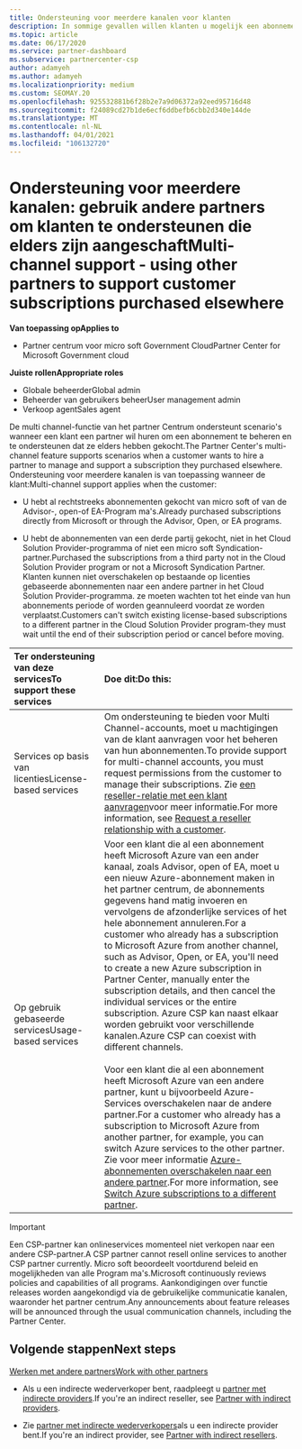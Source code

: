 ```yaml
---
title: Ondersteuning voor meerdere kanalen voor klanten
description: In sommige gevallen willen klanten u mogelijk een abonnement inrichten en ondersteunen dat ze elders hebben gekocht.
ms.topic: article
ms.date: 06/17/2020
ms.service: partner-dashboard
ms.subservice: partnercenter-csp
author: adamyeh
ms.author: adamyeh
ms.localizationpriority: medium
ms.custom: SEOMAY.20
ms.openlocfilehash: 925532881b6f28b2e7a9d06372a92eed95716d48
ms.sourcegitcommit: f24089cd27b1de6ecf6ddbefb6cbb2d340e144de
ms.translationtype: MT
ms.contentlocale: nl-NL
ms.lasthandoff: 04/01/2021
ms.locfileid: "106132720"
---
```

# <a name="multi-channel-support---using-other-partners-to-support-customer-subscriptions-purchased-elsewhere"></a><span data-ttu-id="0baea-103">Ondersteuning voor meerdere kanalen: gebruik andere partners om klanten te ondersteunen die elders zijn aangeschaft</span><span class="sxs-lookup"><span data-stu-id="0baea-103">Multi-channel support - using other partners to support customer subscriptions purchased elsewhere</span></span>

<span data-ttu-id="0baea-104">**Van toepassing op**</span><span class="sxs-lookup"><span data-stu-id="0baea-104">**Applies to**</span></span>

- <span data-ttu-id="0baea-105">Partner centrum voor micro soft Government Cloud</span><span class="sxs-lookup"><span data-stu-id="0baea-105">Partner Center for Microsoft Government cloud</span></span>

<span data-ttu-id="0baea-106">**Juiste rollen**</span><span class="sxs-lookup"><span data-stu-id="0baea-106">**Appropriate roles**</span></span>

- <span data-ttu-id="0baea-107">Globale beheerder</span><span class="sxs-lookup"><span data-stu-id="0baea-107">Global admin</span></span>
- <span data-ttu-id="0baea-108">Beheerder van gebruikers beheer</span><span class="sxs-lookup"><span data-stu-id="0baea-108">User management admin</span></span>
- <span data-ttu-id="0baea-109">Verkoop agent</span><span class="sxs-lookup"><span data-stu-id="0baea-109">Sales agent</span></span>

<span data-ttu-id="0baea-110">De multi channel-functie van het partner Centrum ondersteunt scenario's wanneer een klant een partner wil huren om een abonnement te beheren en te ondersteunen dat ze elders hebben gekocht.</span><span class="sxs-lookup"><span data-stu-id="0baea-110">The Partner Center's multi-channel feature supports scenarios when a customer wants to hire a partner to manage and support a subscription they purchased elsewhere.</span></span> <span data-ttu-id="0baea-111">Ondersteuning voor meerdere kanalen is van toepassing wanneer de klant:</span><span class="sxs-lookup"><span data-stu-id="0baea-111">Multi-channel support applies when the customer:</span></span>

- <span data-ttu-id="0baea-112">U hebt al rechtstreeks abonnementen gekocht van micro soft of van de Advisor-, open-of EA-Program ma's.</span><span class="sxs-lookup"><span data-stu-id="0baea-112">Already purchased subscriptions directly from Microsoft or through the Advisor, Open, or EA programs.</span></span>

- <span data-ttu-id="0baea-113">U hebt de abonnementen van een derde partij gekocht, niet in het Cloud Solution Provider-programma of niet een micro soft Syndication-partner.</span><span class="sxs-lookup"><span data-stu-id="0baea-113">Purchased the subscriptions from a third party not in the Cloud Solution Provider program or not a Microsoft Syndication Partner.</span></span> <span data-ttu-id="0baea-114">Klanten kunnen niet overschakelen op bestaande op licenties gebaseerde abonnementen naar een andere partner in het Cloud Solution Provider-programma. ze moeten wachten tot het einde van hun abonnements periode of worden geannuleerd voordat ze worden verplaatst.</span><span class="sxs-lookup"><span data-stu-id="0baea-114">Customers can't switch existing license-based subscriptions to a different partner in the Cloud Solution Provider program-they must wait until the end of their subscription period or cancel before moving.</span></span>

|<span data-ttu-id="0baea-115">Ter ondersteuning van deze services</span><span class="sxs-lookup"><span data-stu-id="0baea-115">To support these services</span></span>  | <span data-ttu-id="0baea-116">Doe dit:</span><span class="sxs-lookup"><span data-stu-id="0baea-116">Do this:</span></span> |
|:---------|:---------|
|<span data-ttu-id="0baea-117">Services op basis van licenties</span><span class="sxs-lookup"><span data-stu-id="0baea-117">License-based services</span></span>    | <span data-ttu-id="0baea-118">Om ondersteuning te bieden voor Multi Channel-accounts, moet u machtigingen van de klant aanvragen voor het beheren van hun abonnementen.</span><span class="sxs-lookup"><span data-stu-id="0baea-118">To provide support for multi-channel accounts, you must request permissions from the customer to manage their subscriptions.</span></span> <span data-ttu-id="0baea-119">Zie [een reseller-relatie met een klant aanvragen](request-a-relationship-with-a-customer.md)voor meer informatie.</span><span class="sxs-lookup"><span data-stu-id="0baea-119">For more information, see [Request a reseller relationship with a customer](request-a-relationship-with-a-customer.md).</span></span>   |
|<span data-ttu-id="0baea-120">Op gebruik gebaseerde services</span><span class="sxs-lookup"><span data-stu-id="0baea-120">Usage-based services</span></span>     |  <span data-ttu-id="0baea-121">Voor een klant die al een abonnement heeft Microsoft Azure van een ander kanaal, zoals Advisor, open of EA, moet u een nieuw Azure-abonnement maken in het partner centrum, de abonnements gegevens hand matig invoeren en vervolgens de afzonderlijke services of het hele abonnement annuleren.</span><span class="sxs-lookup"><span data-stu-id="0baea-121">For a customer who already has a subscription to Microsoft Azure from another channel, such as Advisor, Open, or EA, you'll need to create a new Azure subscription in Partner Center, manually enter the subscription details, and then cancel the individual services or the entire subscription.</span></span> <span data-ttu-id="0baea-122">Azure CSP kan naast elkaar worden gebruikt voor verschillende kanalen.</span><span class="sxs-lookup"><span data-stu-id="0baea-122">Azure CSP can coexist with different channels.</span></span><br/><br/> <span data-ttu-id="0baea-123">Voor een klant die al een abonnement heeft Microsoft Azure van een andere partner, kunt u bijvoorbeeld Azure-Services overschakelen naar de andere partner.</span><span class="sxs-lookup"><span data-stu-id="0baea-123">For a customer who already has a subscription to Microsoft Azure from another partner, for example, you can switch Azure services to the other partner.</span></span>  <span data-ttu-id="0baea-124">Zie voor meer informatie [Azure-abonnementen overschakelen naar een andere partner](switch-azure-subscriptions-to-a-different-partner.md).</span><span class="sxs-lookup"><span data-stu-id="0baea-124">For more information, see [Switch Azure subscriptions to a different partner](switch-azure-subscriptions-to-a-different-partner.md).</span></span> |

> [!IMPORTANT]  
> <span data-ttu-id="0baea-125">Een CSP-partner kan onlineservices momenteel niet verkopen naar een andere CSP-partner.</span><span class="sxs-lookup"><span data-stu-id="0baea-125">A CSP partner cannot resell online services to another CSP partner currently.</span></span> <span data-ttu-id="0baea-126">Micro soft beoordeelt voortdurend beleid en mogelijkheden van alle Program ma's.</span><span class="sxs-lookup"><span data-stu-id="0baea-126">Microsoft continuously reviews policies and capabilities of all programs.</span></span> <span data-ttu-id="0baea-127">Aankondigingen over functie releases worden aangekondigd via de gebruikelijke communicatie kanalen, waaronder het partner centrum.</span><span class="sxs-lookup"><span data-stu-id="0baea-127">Any announcements about feature releases will be announced through the usual communication channels, including the Partner Center.</span></span>

## <a name="next-steps"></a><span data-ttu-id="0baea-128">Volgende stappen</span><span class="sxs-lookup"><span data-stu-id="0baea-128">Next steps</span></span>

[<span data-ttu-id="0baea-129">Werken met andere partners</span><span class="sxs-lookup"><span data-stu-id="0baea-129">Work with other partners</span></span>](work-with-other-partners.md)

- <span data-ttu-id="0baea-130">Als u een indirecte wederverkoper bent, raadpleegt u [partner met indirecte providers](indirect-reseller-tasks-in-partner-center.md).</span><span class="sxs-lookup"><span data-stu-id="0baea-130">If you're an indirect reseller, see [Partner with indirect providers](indirect-reseller-tasks-in-partner-center.md).</span></span>

- <span data-ttu-id="0baea-131">Zie [partner met indirecte wederverkopers](indirect-provider-tasks-in-partner-center.md)als u een indirecte provider bent.</span><span class="sxs-lookup"><span data-stu-id="0baea-131">If you're an indirect provider, see [Partner with indirect resellers](indirect-provider-tasks-in-partner-center.md).</span></span>

